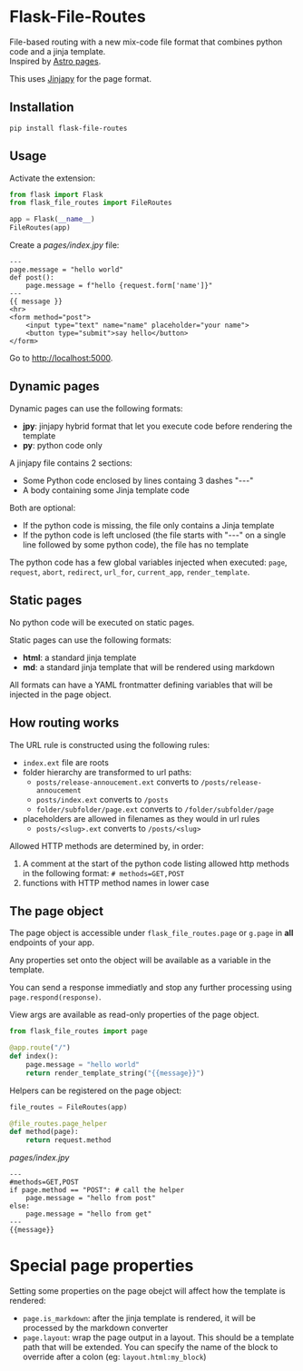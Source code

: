 # Flask-File-Routes

File-based routing with a new mix-code file format that combines python code and a jinja template.  
Inspired by [Astro pages](https://docs.astro.build/en/basics/astro-pages/#astro-pages).

This uses [Jinjapy](https://github.com/hyperflask/jinjapy) for the page format.

## Installation

    pip install flask-file-routes

## Usage

Activate the extension:

```python
from flask import Flask
from flask_file_routes import FileRoutes

app = Flask(__name__)
FileRoutes(app)
```

Create a *pages/index.jpy* file:

```
---
page.message = "hello world"
def post():
    page.message = f"hello {request.form['name']}"
---
{{ message }}
<hr>
<form method="post">
    <input type="text" name="name" placeholder="your name">
    <button type="submit">say hello</button>
</form>
```

Go to <http://localhost:5000>.

## Dynamic pages

Dynamic pages can use the following formats:

- **jpy**: jinjapy hybrid format that let you execute code before rendering the template
- **py**: python code only

A jinjapy file contains 2 sections:

- Some Python code enclosed by lines containg 3 dashes "---"
- A body containing some Jinja template code

Both are optional:

- If the python code is missing, the file only contains a Jinja template
- If the python code is left unclosed (the file starts with "---" on a single line followed by some python code), the file has no template

The python code has a few global variables injected when executed: `page`, `request`, `abort`, `redirect`, `url_for`, `current_app`, `render_template`.

## Static pages

No python code will be executed on static pages.

Static pages can use the following formats:

- **html**: a standard jinja template
- **md**: a standard jinja template that will be rendered using markdown

All formats can have a YAML frontmatter defining variables that will be injected in the page object.

## How routing works

The URL rule is constructed using the following rules:

- `index.ext` file are roots
- folder hierarchy are transformed to url paths:
    - `posts/release-annoucement.ext` converts to `/posts/release-annoucement`
    - `posts/index.ext` converts to `/posts`
    - `folder/subfolder/page.ext` converts to `/folder/subfolder/page`
- placeholders are allowed in filenames as they would in url rules
    - `posts/<slug>.ext` converts to `/posts/<slug>`

Allowed HTTP methods are determined by, in order:

1. A comment at the start of the python code listing allowed http methods in the following format: `# methods=GET,POST`
2. functions with HTTP method names in lower case

## The page object

The page object is accessible under `flask_file_routes.page` or `g.page` in **all** endpoints of your app.

Any properties set onto the object will be available as a variable in the template.

You can send a response immediatly and stop any further processing using `page.respond(response)`.

View args are available as read-only properties of the page object.

```python
from flask_file_routes import page

@app.route("/")
def index():
    page.message = "hello world"
    return render_template_string("{{message}}")
```

Helpers can be registered on the page object:

```python
file_routes = FileRoutes(app)

@file_routes.page_helper
def method(page):
    return request.method
```

*pages/index.jpy*

```
---
#methods=GET,POST
if page.method == "POST": # call the helper
    page.message = "hello from post"
else:
    page.message = "hello from get"
---
{{message}}
```

# Special page properties

Setting some properties on the page obejct will affect how the template is rendered:

- `page.is_markdown`: after the jinja template is rendered, it will be processed by the markdown converter
- `page.layout`: wrap the page output in a layout. This should be a template path that will be extended. You can specify the name of the block to override after a colon (eg: `layout.html:my_block`)